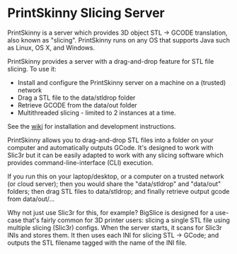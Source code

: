 # PrintSkinny Slicing Server

PrintSkinny is a server which provides 3D object STL -> GCODE translation, also known as "slicing".  PrintSkinny runs on any OS that supports Java such as Linux, OS X, and Windows.

PrintSkinny provides a server with a drag-and-drop feature for STL file slicing.  To use it:
- Install and configure the PrintSkinny server on a machine on a (trusted) network
- Drag a STL file to the data/stldrop folder
- Retrieve GCODE from the data/out folder
- Multithreaded slicing - limited to 2 instances at a time.

See the [wiki](https://github.com/Terawatt-Industries/bigslice/wiki/_pages) for installation and development instructions.

PrintSkinny allows you to drag-and-drop STL files into a folder on your computer and automatically outputs GCode.  It's designed to work with Slic3r but it can be easily adapted to work with any slicing software which provides command-line-interface (CLI) execution.

If you run this on your laptop/desktop, or a computer on a trusted network (or cloud server); then you would share the "data/stldrop" and "data/out" folders; then drag STL files to data/stldrop; and finally retrieve output gcode from data/out/...

Why not just use Slic3r for this, for example?  BigSlice is designed for a use-case that's fairly common for 3D printer users:  slicing a single STL file using multiple slicing (Slic3r) configs.  When the server starts, it scans for Slic3r INIs and stores them.  It then uses each INI for slicing STL -> GCode; and outputs the STL filename tagged with the name of the INI file.

